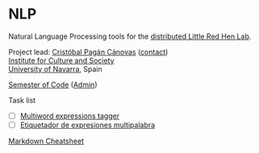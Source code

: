 NLP
===

Natural Language Processing tools for the <a href="http://redhenlab.org">distributed Little Red Hen Lab</a>.

Project lead: <a href="https://github.com/cpcanovas">Cristóbal Pagán Cánovas</a> ([contact](https://sites.google.com/site/cristobalpagancanovas/contact))<br>
<a href="http://www.unav.edu/web/instituto-cultura-y-sociedad">Institute for Culture and Society</a><br>
<a href="http://www.unav.edu">University of Navarra</a>, Spain

[Semester of Code](http://semesterofcode.com) ([Admin](http://vps.semesterofcode.com))

Task list

- [ ] [Multiword expressions tagger](https://github.com/RedHenLab/NLP/issues/1)
- [ ] [Etiquetador de expresiones multipalabra](https://github.com/RedHenLab/NLP/issues/2)

[Markdown Cheatsheet](https://github.com/adam-p/markdown-here/wiki/Markdown-Cheatsheet)
